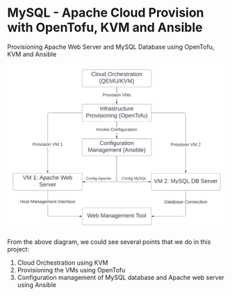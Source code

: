 # MySQL - Apache Cloud Provision with OpenTofu, KVM and Ansible

Provisioning Apache Web Server and MySQL Database using OpenTofu, KVM and Ansible

![Ansible OpenTofu Diagram](/assets/Ansible_OpenTofu_Diagram.png)

From the above diagram, we could see several points that we do in this project:

1. Cloud Orchestration using KVM
2. Provisioning the VMs using OpenTofu
3. Configuration management of MySQL database and Apache web server using Ansible
